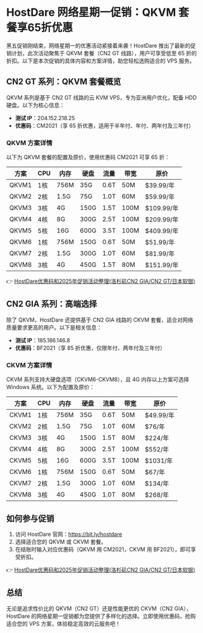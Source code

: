 # HostDare 网络星期一促销：QKVM 套餐享65折优惠

黑五促销刚结束，网络星期一的优惠活动紧接着来袭！HostDare 推出了最新的促销计划，此次活动聚焦于 QKVM 套餐（CN2 GT 线路），用户可享受低至 65 折的折扣。以下是本次促销的具体内容和方案详情，助您轻松选购适合的 VPS 服务。

## CN2 GT 系列：QKVM 套餐概览

QKVM 系列是基于 CN2 GT 线路的云 KVM VPS，专为亚洲用户优化，配备 HDD 硬盘。以下为核心信息：

- **测试 IP**：204.152.218.25  
- **优惠码**：CM2021（享 65 折优惠，适用于半年付、年付、两年付及三年付）  

### QKVM 方案详情

以下为 QKVM 套餐的配置及原价，使用优惠码 CM2021 可享 65 折：

| 方案    | CPU  | 内存  | 硬盘  | 流量  | 带宽  | 原价         |
|---------|------|-------|-------|-------|-------|--------------|
| QKVM1   | 1核  | 756M  | 35G   | 0.6T  | 50M   | $39.99/年    |
| QKVM2   | 2核  | 1.5G  | 75G   | 1.0T  | 60M   | $59.99/年    |
| QKVM3   | 3核  | 4G    | 150G  | 1.5T  | 100M  | $109.99/年   |
| QKVM4   | 4核  | 8G    | 300G  | 2.5T  | 100M  | $209.99/年   |
| QKVM5   | 5核  | 16G   | 600G  | 3.5T  | 100M  | $409.99/年   |
| QKVM6   | 1核  | 756M  | 150G  | 0.6T  | 50M   | $51.99/年    |
| QKVM7   | 2核  | 1.5G  | 300G  | 1.0T  | 60M   | $81.99/年    |
| QKVM8   | 3核  | 4G    | 450G  | 1.5T  | 80M   | $151.99/年   |

👉 [HostDare优惠码和2025年促销活动整理(洛杉矶CN2 GIA/CN2 GT/日本软银)](https://bit.ly/hostdare)

## CN2 GIA 系列：高端选择

除了 QKVM，HostDare 还提供基于 CN2 GIA 线路的 CKVM 套餐，适合对网络质量要求更高的用户。以下是相关信息：

- **测试 IP**：185.186.146.8  
- **优惠码**：BF2021（享 85 折优惠，仅限年付、两年付及三年付）  

### CKVM 方案详情

CKVM 系列支持大硬盘选项（CKVM6-CKVM8），且 4G 内存以上方案可选择 Windows 系统。以下为配置及原价：

| 方案    | CPU  | 内存  | 硬盘  | 流量  | 带宽  | 原价         |
|---------|------|-------|-------|-------|-------|--------------|
| CKVM1   | 1核  | 756M  | 35G   | 0.6T  | 50M   | $49.99/年    |
| CKVM2   | 2核  | 1.5G  | 75G   | 1.0T  | 60M   | $76/年       |
| CKVM3   | 3核  | 4G    | 150G  | 1.5T  | 80M   | $224/年      |
| CKVM4   | 4核  | 8G    | 300G  | 2.5T  | 100M  | $552/年      |
| CKVM5   | 5核  | 16G   | 600G  | 3.5T  | 100M  | $1031/年     |
| CKVM6   | 1核  | 756M  | 150G  | 0.6T  | 50M   | $67/年       |
| CKVM7   | 2核  | 1.5G  | 300G  | 1.0T  | 60M   | $134/年      |
| CKVM8   | 3核  | 4G    | 450G  | 1.0T  | 80M   | $268/年      |

## 如何参与促销

1. 访问 HostDare 官网：https://bit.ly/hostdare  
2. 选择适合您的 QKVM 或 CKVM 套餐。  
3. 在结账时输入对应优惠码（QKVM 用 CM2021，CKVM 用 BF2021），即可享受折扣。  

👉 [HostDare优惠码和2025年促销活动整理(洛杉矶CN2 GIA/CN2 GT/日本软银)](https://bit.ly/hostdare)

## 总结

无论是追求性价比的 QKVM（CN2 GT）还是性能更优的 CKVM（CN2 GIA），HostDare 的网络星期一促销都为您提供了多样化的选择。立即使用优惠码，抢购适合您的 VPS 方案，体验稳定高效的云服务吧！